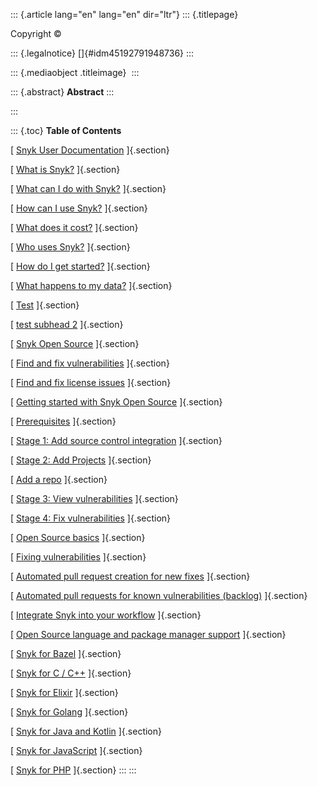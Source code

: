 ::: {.article lang="en" lang="en" dir="ltr"}
::: {.titlepage}
<div>

<div>

</div>

<div>

Copyright ©

</div>

<div>

::: {.legalnotice}
[]{#idm45192791948736}
:::

</div>

<div>

</div>

<div>

::: {.mediaobject .titleimage}
![]()
:::

</div>

<div>

::: {.abstract}
**Abstract**
:::

</div>

</div>
:::

::: {.toc}
**Table of Contents**

[ [Snyk User Documentation](snyk-user-documentation.html) ]{.section}

[ [What is
Snyk?](snyk-user-documentation.html#UUID-9c59209e-cdb5-b414-c551-315a72c2dcd9_UUID-cccb0ca1-c65e-5f4a-ee5d-204ccc80d452)
]{.section}

[ [What can I do with
Snyk?](snyk-user-documentation.html#UUID-9c59209e-cdb5-b414-c551-315a72c2dcd9_UUID-452f8f0e-7e77-21b3-2d70-33ff8f2b4916)
]{.section}

[ [How can I use
Snyk?](snyk-user-documentation.html#UUID-9c59209e-cdb5-b414-c551-315a72c2dcd9_UUID-21ea2d90-2cc5-c0e2-5fef-ab07623c590e)
]{.section}

[ [What does it
cost?](snyk-user-documentation.html#UUID-9c59209e-cdb5-b414-c551-315a72c2dcd9_UUID-a7225fc3-9d7a-38ff-801d-64258b1d46e4)
]{.section}

[ [Who uses
Snyk?](snyk-user-documentation.html#UUID-9c59209e-cdb5-b414-c551-315a72c2dcd9_UUID-b9657655-7623-767c-3286-8b552ed8c287)
]{.section}

[ [How do I get
started?](snyk-user-documentation.html#UUID-9c59209e-cdb5-b414-c551-315a72c2dcd9_UUID-d0297415-0a6f-b8f0-caab-da143f8491f2)
]{.section}

[ [What happens to my
data?](snyk-user-documentation.html#UUID-9c59209e-cdb5-b414-c551-315a72c2dcd9_UUID-58b18f02-97fb-ae32-9980-d2f230fd1260)
]{.section}

[
[Test](snyk-user-documentation.html#UUID-9c59209e-cdb5-b414-c551-315a72c2dcd9_section-idm4613054453980833143470386017)
]{.section}

[ [test subhead 2](snyk-user-documentation.html#idm45192790683792)
]{.section}

[ [Snyk Open Source](snyk-open-source.html) ]{.section}

[ [Find and fix
vulnerabilities](snyk-open-source.html#UUID-554d94bb-65ab-0c72-a8ef-4b2fb4618534_UUID-03f9d2de-99e8-fa77-dde4-cf2857d963e0)
]{.section}

[ [Find and fix license issues](snyk-open-source.html#idm45192790661344)
]{.section}

[ [Getting started with Snyk Open
Source](snyk-open-source/getting-started-with-snyk-open-source.html)
]{.section}

[
[Prerequisites](snyk-open-source/getting-started-with-snyk-open-source.html#idm45192790636096)
]{.section}

[ [Stage 1: Add source control
integration](snyk-open-source/getting-started-with-snyk-open-source.html#idm45192790640656)
]{.section}

[ [Stage 2: Add
Projects](snyk-open-source/getting-started-with-snyk-open-source.html#idm45192790667920)
]{.section}

[ [Add a
repo](snyk-open-source/getting-started-with-snyk-open-source.html#idm45192790622272)
]{.section}

[ [Stage 3: View
vulnerabilities](snyk-open-source/getting-started-with-snyk-open-source.html#idm45192790619664)
]{.section}

[ [Stage 4: Fix
vulnerabilities](snyk-open-source/getting-started-with-snyk-open-source.html#idm45192790675728)
]{.section}

[ [Open Source basics](snyk-open-source/open-source-basics.html)
]{.section}

[ [Fixing
vulnerabilities](snyk-open-source/open-source-basics/fixing-vulnerabilities.html)
]{.section}

[ [Automated pull request creation for new
fixes](snyk-open-source/open-source-basics/automated-pull-request-creation-for-new-fixes.html)
]{.section}

[ [Automated pull requests for known vulnerabilities
(backlog)](snyk-open-source/open-source-basics/automated-pull-requests-for-known-vulnerabilities--backlog-.html)
]{.section}

[ [Integrate Snyk into your
workflow](snyk-open-source/open-source-basics/integrate-snyk-into-your-workflow.html)
]{.section}

[ [Open Source language and package manager
support](snyk-open-source/open-source-language-and-package-manager-support.html)
]{.section}

[ [Snyk for
Bazel](snyk-open-source/open-source-language-and-package-manager-support/snyk-for-bazel.html)
]{.section}

[ [Snyk for C /
C++](snyk-open-source/open-source-language-and-package-manager-support/snyk-for-c---c--.html)
]{.section}

[ [Snyk for
Elixir](snyk-open-source/open-source-language-and-package-manager-support/snyk-for-elixir.html)
]{.section}

[ [Snyk for
Golang](snyk-open-source/open-source-language-and-package-manager-support/snyk-for-golang.html)
]{.section}

[ [Snyk for Java and
Kotlin](snyk-open-source/open-source-language-and-package-manager-support/snyk-for-java-and-kotlin.html)
]{.section}

[ [Snyk for
JavaScript](snyk-open-source/open-source-language-and-package-manager-support/snyk-for-javascript.html)
]{.section}

[ [Snyk for
PHP](snyk-open-source/open-source-language-and-package-manager-support/snyk-for-php.html)
]{.section}
:::
:::
